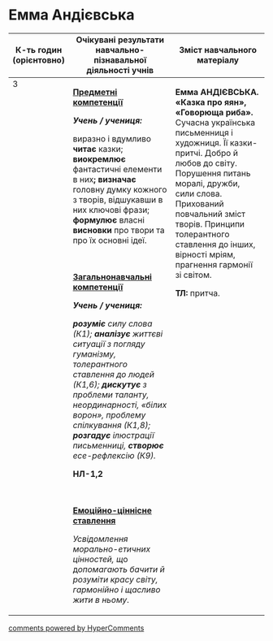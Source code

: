 <div id="hypercomments_widget" class="js-hypercomments-widget invisible"></div>

# Емма Андієвська

<table>
  <tr>
    <td width="10%" align="center"><b>К-ть годин (орієнтовно)</b></td>
    <td width="45%" align="center"><b>Очікувані результати навчально-пізнавальної діяльності учнів</b></td>
    <td width="45%" align="center"><b>Зміст навчального матеріалу</b></td>
  </tr>
<tbody>
  <tr>
<td width="10%" style="vertical-align:top !important;">3</td>
    <td width="45%" style="vertical-align:top !important;">
<p><strong><u>Предметні компетенції </u></strong></p>
<p><strong><em>Учень / учениця: </em></strong></p>
<p>виразно і вдумливо <strong>читає</strong> казки; <strong>виокремлює</strong> фантастичні елементи в них<strong>; визначає</strong> головну думку кожного з творів, відшукавши в них ключові фрази; <strong>формулює</strong> власні <strong>висновки</strong> про твори та про їх основні ідеї. <strong>&nbsp;</strong></p>
<p><strong>&nbsp;</strong></p>
<p><strong><u>Загальнонавчальні компетенції</u></strong></p>
<p><strong><em>Учень / учениця: </em></strong></p>
<p><strong><em>розуміє</em></strong><em> силу слова (К1);<strong> аналізує</strong> життєві ситуації з погляду гуманізму, толерантного ставлення до людей (К1,6); <strong>дискутує</strong> з проблеми таланту, неординарності, &laquo;білих ворон&raquo;, проблему спілкування</em><em> (К1,8); <strong>розгадує</strong> ілюстрації письменниці, <strong>створює</strong> есе-рефлексію (К9).</em></p>
<p><strong>НЛ-1,2</strong></p>
<p><em>&nbsp;</em></p>
<p><strong><u>Емоційно-ціннісне ставлення</u></strong></p>
<p><em>Усвідомлення морально-етичних цінностей, щ</em>о д<em>опомагають бачити й розуміти красу світу, гармонійно і щасливо жити в ньому</em>.</p>
</td>
    <td width="45%" style="vertical-align:top !important;">
<p><strong>Емма АНДІЄВСЬКА. &laquo;Казка про яян&raquo;, &laquo;Говорюща риба&raquo;. </strong>Сучасна українська письменниця і художниця. Її казки-притчі. Добро й любов до світу. Порушення питань моралі, дружби, сили слова. Прихований повчальний зміст творів. Принципи толерантного ставлення до інших, вірності мріям, прагнення гармонії зі світом.</p>
<p><strong>ТЛ: </strong>притча.</p> </td>
  </tr>
</tbody>
</table>

<div class="js-hypercomments-container">
<a href="http://hypercomments.com" class="hc-link" title="comments widget">comments powered by HyperComments</a>
</div>